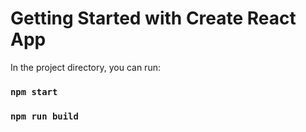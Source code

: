 # Getting Started with Create React App

In the project directory, you can run:

### `npm start`

### `npm run build`
